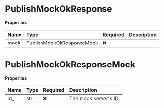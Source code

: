 # PublishMockOkResponse

**Properties**

| Name | Type                      | Required | Description |
| :--- | :------------------------ | :------- | :---------- |
| mock | PublishMockOkResponseMock | ❌       |             |

# PublishMockOkResponseMock

**Properties**

| Name | Type | Required | Description           |
| :--- | :--- | :------- | :-------------------- |
| id\_ | str  | ❌       | The mock server's ID. |
